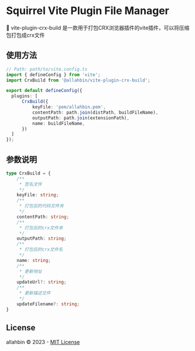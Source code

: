 # Squirrel Vite Plugin File Manager

🎉 vite-plugin-crx-build 是一款用于打包CRX浏览器插件的vite插件，可以将压缩包打包成crx文件

## 使用方法

```typescript
// Path: path/to/vite.config.ts
import { defineConfig } from 'vite';
import CrxBuild from '@allahbin/vite-plugin-crx-build';

export default defineConfig({
  plugins: [
      CrxBuild({
          keyFile: 'pem/allahbin.pem',
          contentPath: path.join(distPath, buildFileName),
          outputPath: path.join(extensionPath),
          name: buildFileName,
      })
  ]
});
```

## 参数说明

```ts
type CrxBuild = {
    /**
     * 签名文件
     */
    keyFile: string;
    /**
     * 打包后的代码文件夹
     */
    contentPath: string;
    /**
     * 打包后的crx文件夹
     */
    outputPath: string;
    /**
     * 打包后的crx文件名
     */
    name: string;
    /**
     * 更新地址
     */
    updateUrl?: string;
    /**
     * 更新描述文件
     */
    updateFilename?: string;
}
```

## License

allahbin © 2023 - [MIT License](LICENSE)
